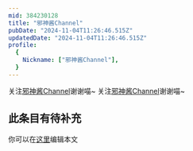 ```yaml
---
mid: 384230128
title: "邪神酱Channel"
pubDate: "2024-11-04T11:26:46.515Z"
updatedDate: "2024-11-04T11:26:46.515Z"
profile:
  {
    Nickname: ["邪神酱Channel"],
  }
---
```


关注[邪神酱Channel](https://space.bilibili.com/384230128)谢谢喵~ 关注[邪神酱Channel](https://space.bilibili.com/384230128)谢谢喵~

## 此条目有待补充
你可以在[这里](https://github.com/Yuhanawa/VTuber.ICU-Content/edit/master/v/邪神酱Channel/index.md)编辑本文
